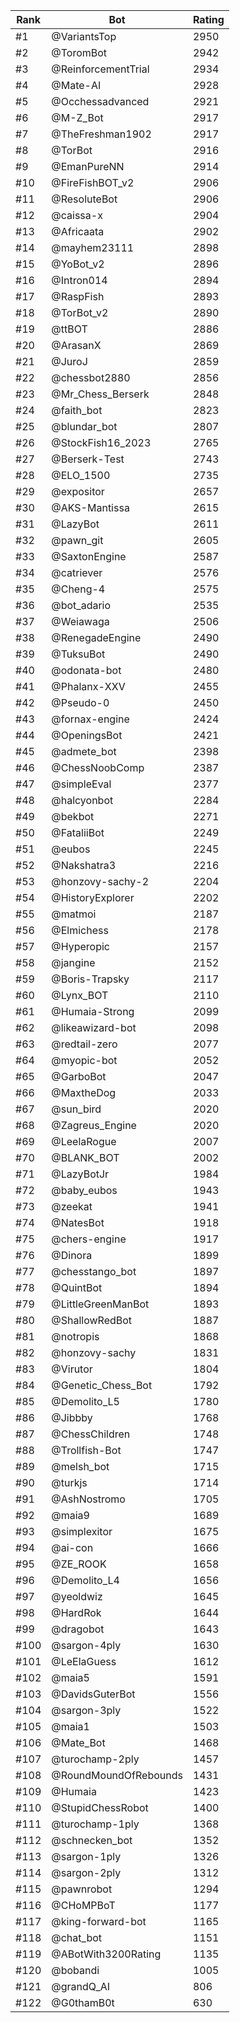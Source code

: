 Rank|Bot|Rating
---|---|---
#1|@VariantsTop|2950
#2|@ToromBot|2942
#3|@ReinforcementTrial|2934
#4|@Mate-AI|2928
#5|@Occhessadvanced|2921
#6|@M-Z_Bot|2917
#7|@TheFreshman1902|2917
#8|@TorBot|2916
#9|@EmanPureNN|2914
#10|@FireFishBOT_v2|2906
#11|@ResoluteBot|2906
#12|@caissa-x|2904
#13|@Africaata|2902
#14|@mayhem23111|2898
#15|@YoBot_v2|2896
#16|@Intron014|2894
#17|@RaspFish|2893
#18|@TorBot_v2|2890
#19|@ttBOT|2886
#20|@ArasanX|2869
#21|@JuroJ|2859
#22|@chessbot2880|2856
#23|@Mr_Chess_Berserk|2848
#24|@faith_bot|2823
#25|@blundar_bot|2807
#26|@StockFish16_2023|2765
#27|@Berserk-Test|2743
#28|@ELO_1500|2735
#29|@expositor|2657
#30|@AKS-Mantissa|2615
#31|@LazyBot|2611
#32|@pawn_git|2605
#33|@SaxtonEngine|2587
#34|@catriever|2576
#35|@Cheng-4|2575
#36|@bot_adario|2535
#37|@Weiawaga|2506
#38|@RenegadeEngine|2490
#39|@TuksuBot|2490
#40|@odonata-bot|2480
#41|@Phalanx-XXV|2455
#42|@Pseudo-0|2450
#43|@fornax-engine|2424
#44|@OpeningsBot|2421
#45|@admete_bot|2398
#46|@ChessNoobComp|2387
#47|@simpleEval|2377
#48|@halcyonbot|2284
#49|@bekbot|2271
#50|@FataliiBot|2249
#51|@eubos|2245
#52|@Nakshatra3|2216
#53|@honzovy-sachy-2|2204
#54|@HistoryExplorer|2202
#55|@matmoi|2187
#56|@Elmichess|2178
#57|@Hyperopic|2157
#58|@jangine|2152
#59|@Boris-Trapsky|2117
#60|@Lynx_BOT|2110
#61|@Humaia-Strong|2099
#62|@likeawizard-bot|2098
#63|@redtail-zero|2077
#64|@myopic-bot|2052
#65|@GarboBot|2047
#66|@MaxtheDog|2033
#67|@sun_bird|2020
#68|@Zagreus_Engine|2020
#69|@LeelaRogue|2007
#70|@BLANK_BOT|2002
#71|@LazyBotJr|1984
#72|@baby_eubos|1943
#73|@zeekat|1941
#74|@NatesBot|1918
#75|@chers-engine|1917
#76|@Dinora|1899
#77|@chesstango_bot|1897
#78|@QuintBot|1894
#79|@LittleGreenManBot|1893
#80|@ShallowRedBot|1887
#81|@notropis|1868
#82|@honzovy-sachy|1831
#83|@Virutor|1804
#84|@Genetic_Chess_Bot|1792
#85|@Demolito_L5|1780
#86|@Jibbby|1768
#87|@ChessChildren|1748
#88|@Trollfish-Bot|1747
#89|@melsh_bot|1715
#90|@turkjs|1714
#91|@AshNostromo|1705
#92|@maia9|1689
#93|@simplexitor|1675
#94|@ai-con|1666
#95|@ZE_ROOK|1658
#96|@Demolito_L4|1656
#97|@yeoldwiz|1645
#98|@HardRok|1644
#99|@dragobot|1643
#100|@sargon-4ply|1630
#101|@LeElaGuess|1612
#102|@maia5|1591
#103|@DavidsGuterBot|1556
#104|@sargon-3ply|1522
#105|@maia1|1503
#106|@Mate_Bot|1468
#107|@turochamp-2ply|1457
#108|@RoundMoundOfRebounds|1431
#109|@Humaia|1423
#110|@StupidChessRobot|1400
#111|@turochamp-1ply|1368
#112|@schnecken_bot|1352
#113|@sargon-1ply|1326
#114|@sargon-2ply|1312
#115|@pawnrobot|1294
#116|@CHoMPBoT|1177
#117|@king-forward-bot|1165
#118|@chat_bot|1151
#119|@ABotWith3200Rating|1135
#120|@bobandi|1005
#121|@grandQ_AI|806
#122|@G0thamB0t|630

